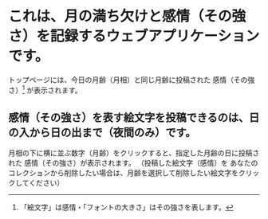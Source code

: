 # これは、月の満ち欠けと感情（その強さ）を記録するウェブアプリケーションです。
トップページには、今日の月齢（月相）と同じ月齢に投稿された 感情（その強さ）[^1] が表示されます。
[^1]:「絵文字」は感情・「フォントの大きさ」はその強さを表します。

## 感情（その強さ）を表す絵文字を投稿できるのは、日の入から日の出まで（夜間のみ）です。
月相の下に横に並ぶ数字（月齢）をクリックすると、指定した月齢の日に投稿された 感情（その強さ）が表示されます。
（投稿した絵文字（感情）を あなたのコレクションから削除したい場合は、月齢を選択して削除したい絵文字をクリックしてください）
